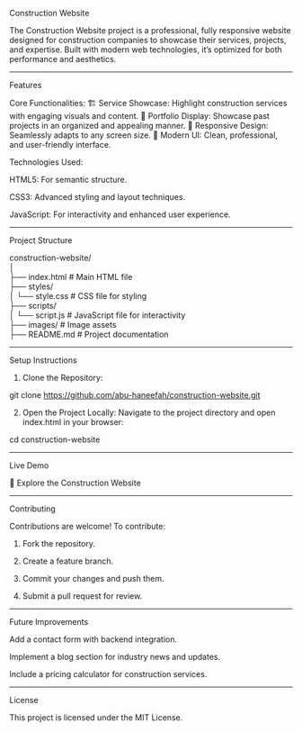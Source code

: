 Construction Website

The Construction Website project is a professional, fully responsive website designed for construction companies to showcase their services, projects, and expertise. Built with modern web technologies, it’s optimized for both performance and aesthetics.


---

Features

Core Functionalities:
🏗️ Service Showcase: Highlight construction services with engaging visuals and content.
📂 Portfolio Display: Showcase past projects in an organized and appealing manner.
📱 Responsive Design: Seamlessly adapts to any screen size.
🎨 Modern UI: Clean, professional, and user-friendly interface.

Technologies Used:

HTML5: For semantic structure.

CSS3: Advanced styling and layout techniques.

JavaScript: For interactivity and enhanced user experience.



---

Project Structure

construction-website/  
│  
├── index.html          # Main HTML file  
├── styles/  
│   └── style.css       # CSS file for styling  
├── scripts/  
│   └── script.js       # JavaScript file for interactivity  
├── images/             # Image assets  
├── README.md           # Project documentation


---

Setup Instructions

1. Clone the Repository:



git clone https://github.com/abu-haneefah/construction-website.git

2. Open the Project Locally:
Navigate to the project directory and open index.html in your browser:



cd construction-website


---

Live Demo

🔗 Explore the Construction Website


---

Contributing

Contributions are welcome! To contribute:

1. Fork the repository.


2. Create a feature branch.


3. Commit your changes and push them.


4. Submit a pull request for review.




---

Future Improvements

Add a contact form with backend integration.

Implement a blog section for industry news and updates.

Include a pricing calculator for construction services.



---

License

This project is licensed under the MIT License.